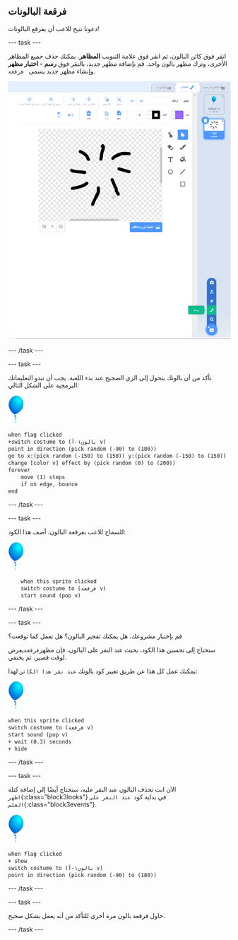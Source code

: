 ## فرقعة البالونات

دعونا نتيح للاعب أن يفرقع البالونات!

--- task ---

انقر فوق كائن البالون، ثم انقر فوق علامة التبويب **المظاهر**. يمكنك حذف جميع المظاهر الأخرى، وترك مظهر بالون واحد. قم بإضافة مظهر جديد، بالنقر فوق **رسم - اختيار مظهر** وإنشاء مظهر جديد يسمى ` فرقعة`.

![مظهر البالون يسمى فرقعة](images/balloons-costume.png)

--- /task ---

--- task ---

تأكد من أن بالونك يتحول إلى الزي الصحيح عند بدء اللعبة. يجب أن تبدو التعليماتك البرمجية على الشكل التالي:

![كائن بالون](images/balloon-sprite.png)

```blocks3
when flag clicked
+switch costume to (بالون١-أ v)
point in direction (pick random (-90) to (180))
go to x:(pick random (-150) to (150)) y:(pick random (-150) to (150))
change [color v] effect by (pick random (0) to (200))
forever
    move (1) steps
    if on edge, bounce
end
```

--- /task ---

--- task ---

للسماح للاعب بفرقعة البالون، أضف هذا الكود:

![كائن بالون](images/balloon-sprite.png)

```blocks3
    when this sprite clicked
    switch costume to (فرقعة v)
    start sound (pop v)
```

--- /task ---

--- task ---

قم بإختبار مشروعك. هل يمكنك تفجير البالون؟ هل تعمل كما توقعت؟

ستحتاج إلى تحسين هذا الكود، بحيث عند النقر على البالون، فإن مظهر` فرقعة `يعرض لوقت قصير، ثم يختفي.

يمكنك عمل كل هذا عن طريق تغيير كود بالونك `عند نقر هذا الكائن` لهذا:

![كائن بالون](images/balloon-sprite.png)

```blocks3
when this sprite clicked
switch costume to (فرقعة v)
start sound (pop v)
+ wait (0.3) seconds
+ hide
```

--- /task ---

--- task ---

الآن انت تحذف البالون عند النقر عليه، ستحتاج أيضًا إلى إضافة كتلة `اظهر`{:class="block3looks"} في بداية كود` عند النقر على العلم`{:class="block3events"}.

![كائن بالون](images/balloon-sprite.png)

```blocks3
when flag clicked
+ show
switch costume to (بالون١-أ v)
point in direction (pick random (-90) to (180))
```

--- /task ---

--- task ---

حاول فرقعة بالون مرة أخرى للتأكد من أنه يعمل بشكل صحيح.

--- /task ---

